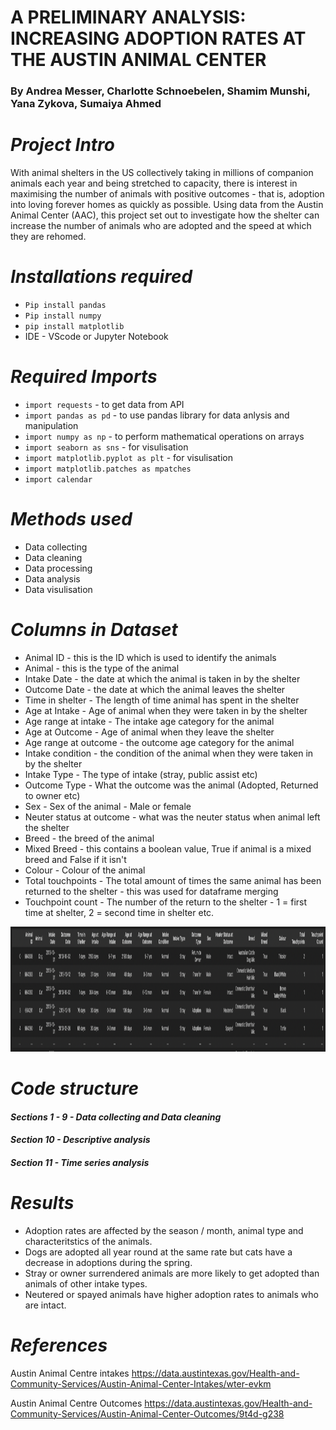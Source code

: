 # **A PRELIMINARY ANALYSIS: INCREASING ADOPTION RATES AT THE AUSTIN ANIMAL CENTER**

### By Andrea Messer, Charlotte Schnoebelen, Shamim Munshi, Yana Zykova, Sumaiya Ahmed

# *Project Intro*
With animal shelters in the US collectively taking in millions of companion animals each year and being stretched to capacity, there is interest in maximising the number of animals with positive outcomes - that is, adoption into loving forever homes as quickly as possible. Using data from the Austin Animal Center (AAC), this project set out to investigate how the shelter can increase the number of animals who are adopted and the speed at which they are rehomed.

# *Installations required*
* `Pip install pandas`
* `Pip install numpy`
* `pip install matplotlib `
* IDE - VScode or Jupyter Notebook

# *Required Imports*
* `import requests` - to get data from API
* `import pandas as pd` - to use pandas library for data anlysis and manipulation
* `import numpy as np` - to perform mathematical operations on arrays 
* `import seaborn as sns` - for visulisation
* `import matplotlib.pyplot as plt` - for visulisation
* `import matplotlib.patches as mpatches`
* `import calendar`

# *Methods used*
* Data collecting
* Data cleaning
* Data processing 
* Data analysis
* Data visulisation
  
# *Columns in Dataset*
* Animal ID - this is the ID which is used to identify the animals
* Animal - this is the type of the animal
* Intake Date - the date at which the animal is taken in by the shelter
* Outcome Date - the date at which the animal leaves the shelter
* Time in shelter - The length of time animal has spent in the shelter
* Age at Intake - Age of animal when they were taken in by the shelter
* Age range at intake - The intake age category for the animal
* Age at Outcome - Age of animal when they leave the shelter
* Age range at outcome - the outcome age category for the animal
* Intake condition - the condition of the animal when they were taken in by the shelter
* Intake Type - The type of intake (stray, public assist etc)
* Outcome Type - What the outcome was the animal (Adopted, Returned to owner etc)
* Sex - Sex of the animal - Male or female
* Neuter status at outcome - what was the neuter status when animal left the shelter
* Breed - the breed of the animal
* Mixed Breed - this contains a boolean value, True if animal is a mixed breed and False if it isn't
* Colour - Colour of the animal
* Total touchpoints - The total amount of times the same animal has been returned to the shelter - this was used for dataframe merging
* Touchpoint count - The number of the return to the shelter - 1 = first time at shelter, 2 = second time in shelter etc.


<img src="Dataframe.png" width="2000" height="200" />


# *Code structure*
#### *Sections 1 - 9 - Data collecting and Data cleaning*
#### *Section 10 - Descriptive analysis*
#### *Section 11 - Time series analysis*

# *Results*
* Adoption rates are affected by the season / month, animal type and characteritstics of the animals.
* Dogs are adopted all year round at the same rate but cats have a decrease in adoptions during the spring.
* Stray or owner surrendered animals are more likely to get adopted than animals of other intake types.
* Neutered or spayed animals have higher adoption rates to animals who are intact.

# *References*

Austin Animal Centre intakes https://data.austintexas.gov/Health-and-Community-Services/Austin-Animal-Center-Intakes/wter-evkm 

Austin Animal Centre Outcomes https://data.austintexas.gov/Health-and-Community-Services/Austin-Animal-Center-Outcomes/9t4d-g238




